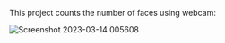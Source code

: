 This project counts the number of faces using webcam:

![Screenshot 2023-03-14 005608](https://user-images.githubusercontent.com/120780784/224811995-b763622c-c221-44a9-9a73-bec8781b6937.png)
